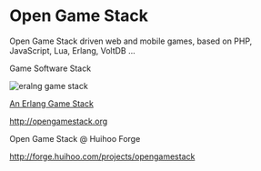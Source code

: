 Open Game Stack
=============

Open Game Stack driven web and mobile games, based on PHP, JavaScript, Lua, Erlang, VoltDB ... 

Game Software Stack

![eralng game stack](http://wiki.huihoo.com/images/4/49/Erlang-game-stack.png)

[An Erlang Game Stack](http://docs.huihoo.com/erlang/an-erlang-game-stack-euc2012.pdf)

http://opengamestack.org

Open Game Stack @ Huihoo Forge

http://forge.huihoo.com/projects/opengamestack


